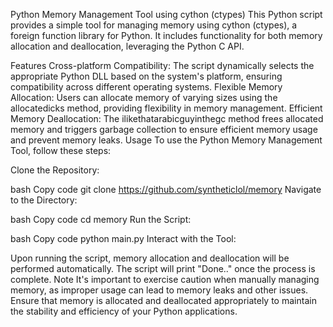 Python Memory Management Tool using cython (ctypes)
This Python script provides a simple tool for managing memory using cython (ctypes), a foreign function library for Python. It includes functionality for both memory allocation and deallocation, leveraging the Python C API.

Features
Cross-platform Compatibility: The script dynamically selects the appropriate Python DLL based on the system's platform, ensuring compatibility across different operating systems.
Flexible Memory Allocation: Users can allocate memory of varying sizes using the allocatedicks method, providing flexibility in memory management.
Efficient Memory Deallocation: The ilikethatarabicguyinthegc method frees allocated memory and triggers garbage collection to ensure efficient memory usage and prevent memory leaks.
Usage
To use the Python Memory Management Tool, follow these steps:

Clone the Repository:

bash
Copy code
git clone https://github.com/syntheticlol/memory
Navigate to the Directory:

bash
Copy code
cd memory
Run the Script:

bash
Copy code
python main.py
Interact with the Tool:

Upon running the script, memory allocation and deallocation will be performed automatically.
The script will print "Done.." once the process is complete.
Note
It's important to exercise caution when manually managing memory, as improper usage can lead to memory leaks and other issues. Ensure that memory is allocated and deallocated appropriately to maintain the stability and efficiency of your Python applications.
